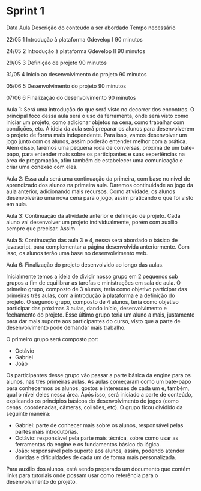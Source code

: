 # Sprint 1


Data	Aula	Descrição do conteúdo a ser abordado	Tempo necessário

22/05	1	Introdução à plataforma Gdevelop I	90 minutos

24/05	2	Introdução à plataforma Gdevelop II	90 minutos

29/05	3	Definição de projeto	90 minutos

31/05	4	Início ao desenvolvimento do projeto	90 minutos

05/06	5	Desenvolvimento do projeto	90 minutos

07/06	6	Finalização do desenvolvimento	90 minutos


Aula 1: Será uma introdução do que será visto no decorrer dos encontros. O principal foco dessa aula será o uso da ferramenta, onde será visto como iniciar um projeto, como adicionar objetos na cena, como trabalhar com condições, etc. A ideia da aula será preparar os alunos para desenvolverem o projeto de forma mais independente. Para isso, vamos desenvolver um jogo junto com os alunos, assim poderão entender melhor com a prática. Além disso, faremos uma pequena roda de conversas, próxima de um bate-papo, para entender mais sobre os participantes e suas experiências na área de progamação, afim também de estabelecer uma comunicação e criar uma conexão com eles.

Aula 2: Essa aula será uma continuação da primeira, com base no nível de aprendizado dos alunos na primeira aula. Daremos continuidade ao jogo da aula anterior, adicionando mais recursos. Como atividade, os alunos desenvolverão uma nova cena para o jogo, assim praticando o que foi visto em aula.

Aula 3: Continuação da atividade anterior e definição de projeto. Cada aluno vai desenvolver um projeto individualmente, porém com auxílio sempre que precisar. Assim

Aula 5: Continuação das aula 3 e 4, nessa será abordado o básico de javascript, para complementar a página desenvolvida anteriormente. Com isso, os alunos terão uma base no desenvolvimento web.

Aula 6: Finalização do projeto desenvolvido ao longo das aulas.

Inicialmente temos a ideia de dividir nosso grupo em 2 pequenos sub grupos a fim de equilibrar as tarefas e ministrações em sala de aula. O primeiro grupo, composto de 3 alunos, teria como objetivo participar das primeiras três aulas, com a introdução à plataforma e a definição do projeto. O segundo grupo, composto de 4 alunos, teria como objetivo participar das próximas 3 aulas, dando início, desenvolvimento e fechamento do projeto. Esse último grupo teria um aluno a mais, justamente para dar mais suporte aos participantes do curso, visto que a parte de desenvolvimento pode demandar mais trabalho. 

O primeiro grupo será composto por:
- Octávio
- Gabriel
- João

Os participantes desse grupo vão passar a parte básica da engine para os alunos, nas três primeiras aulas. As aulas começaram como um bate-papo para conhecermos os alunos, gostos e interesses de cada um e, também, qual o nível deles nessa área. Após isso, será iniciado a parte de conteúdo, explicando os princípios básicos do desenvolvimento de jogos (como cenas, coordenadas, câmeras, colisões, etc).
O grupo ficou dividido da seguinte maneira: 
- Gabriel: parte de conhecer mais sobre os alunos, responsável pelas partes mais introdutórias.
- Octávio: responsável pela parte mais técnica, sobre como usar as ferramentas da engine e os fundamentos básico da lógica.
- João: responsável pelo suporte aos alunos, assim, podendo atender dúvidas e dificuldades de cada um de forma mais personalizada.

Para auxílio dos alunos, está sendo preparado um documento que contém links para tutoriais onde possam usar como referência para o desenvolvimento do projeto.
